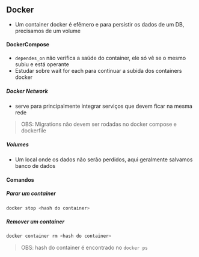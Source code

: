 ## Docker
- Um container docker é efêmero e para persistir os dados de um DB, precisamos de um volume 

#### DockerCompose
- `dependes_on` não verifica a saúde do container, ele só vê se o mesmo subiu e está operante 
- Estudar sobre wait for each para continuar a subida dos containers docker 
##### Docker Network
- serve para principalmente integrar serviços que devem ficar na mesma rede

> OBS: Migrations não devem ser rodadas no docker compose e dockerfile

##### Volumes
- Um local onde os dados não serão perdidos, aqui geralmente salvamos banco de dados 
#### Comandos 
##### Parar um container 
```bash
docker stop <hash do container>
```
##### Remover um container
```bash
docker container rm <hash do container>
```

> OBS: hash do container é encontrado no `docker ps`
